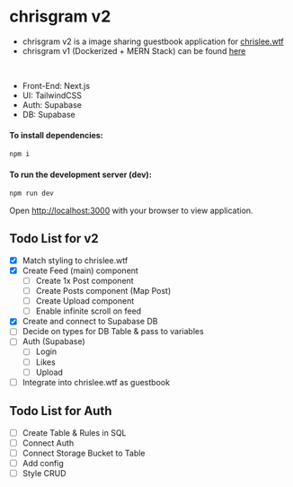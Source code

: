 # chrisgram v2

- chrisgram v2 is a image sharing guestbook application for [chrislee.wtf](https://chrislee.wtf)
- chrisgram v1 (Dockerized + MERN Stack) can be found [here](https://github.com/chrismlee26/chris-gram)
<br>

- Front-End: Next.js
- UI: TailwindCSS
- Auth: Supabase
- DB: Supabase

#### To install dependencies:

```zsh
npm i
```
#### To run the development server (dev):

```zsh
npm run dev
```

Open [http://localhost:3000](http://localhost:3000) with your browser to view application.

## Todo List for v2
- [x] Match styling to chrislee.wtf
- [x] Create Feed (main) component
  - [ ] Create 1x Post component
  - [ ] Create Posts component (Map Post)
  - [ ] Create Upload component
  - [ ] Enable infinite scroll on feed
- [x] Create and connect to Supabase DB
- [ ] Decide on types for DB Table & pass to variables
- [ ] Auth (Supabase)
  - [ ] Login
  - [ ] Likes
  - [ ] Upload
- [ ] Integrate into chrislee.wtf as guestbook

## Todo List for Auth
- [ ] Create Table & Rules in SQL
- [ ] Connect Auth
- [ ] Connect Storage Bucket to Table
- [ ] Add config
- [ ] Style CRUD